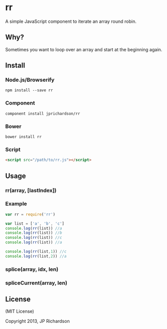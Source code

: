 rr
==

A simple JavaScript component to iterate an array round robin.


Why?
----

Sometimes you want to loop over an array and start at the beginning again.



Install
-------

### Node.js/Browserify

    npm install --save rr


### Component

    component install jprichardson/rr


### Bower

    bower install rr


### Script

```html
<script src="/path/to/rr.js"></script>
```


Usage
-----

### rr(array, [lastIndex])


### Example

```js
var rr = require('rr')

var list = ['a', 'b', 'c']
console.log(rr(list)) //a
console.log(rr(list)) //b
console.log(rr(list)) //c
console.log(rr(list)) //a

console.log(rr(list,1)) //c
console.log(rr(list,2)) //a 
```


### splice(array, idx, len)


### spliceCurrent(array, len)



License
-------

(MIT License)

Copyright 2013, JP Richardson



